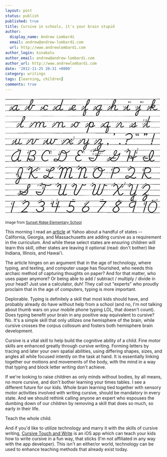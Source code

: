```yaml
---
layout: post
status: publish
published: true
title: Cursive in schools, it's your brain stupid
author:
  display_name: Andrew Lombardi
  email: andrew@andrew-lombardi.com
  url: http://www.andrewlombardi.com
author_login: kinabalu
author_email: andrew@andrew-lombardi.com
author_url: http://www.andrewlombardi.com
date: '2012-11-25 20:31 +0000'
category: writings
tags: [learning, children]
comments: true
---
```


![Cursive Image](images/blog/cursive.gif)


<small>Image from [Sunset Ridge Elementary School][]</small>

This morning I read an [article][] at Yahoo about a handful of states --
California, Georgia, and Massachusetts are adding cursive as a
requirement in the curriculum. And while these select states are
ensuring children will learn this skill, other states are leaving it
optional (read: don't bother) like Indiana, Illinois, and Hawai'i.

<!--more-->

The article hinges on an argument that in the age of technology, where
typing, and texting, and computer usage has flourished, who needs this
archaic method of capturing thoughts on paper? And for that matter, who
uses paper anymore? Or being able to add / subtract / multiply / divide
in your head? Just use a calculator, duh! They call out "experts" who
proudly proclaim that in the age of computers, typing is more important.

Deplorable. Typing is definitely a skill that most kids should have, and
probably already do have without help from a school (and no, I'm not
talking about thumb wars on your mobile phone typing LOL, that doesn't
count). Does typing benefit your brain in any positive way equivalent to
cursive? No. It's a simple skill that only utilizes one hemisphere of
the brain, while cursive crosses the corpus collosum and fosters both
hemisphere brain development.

Cursive is a vital skill to help build the cognitive ability of a child.
Fine motor skills are enhanced greatly through cursive writing. Forming
letters by tracing and later your own spatial abilities, using differing
shapes, sizes, and angles all while focused intently on the task at
hand. It is essentially linking together our motions and movements of
the body, with the mind in a way that typing and block letter writing
don't achieve.

If we're looking to raise children as only minds without bodies, by all
means, no more cursive, and don't bother learning your times tables. I
see a different future for our kids. Whole brain learning tied together
with sensory motor activities involved with writing cursive, should be
mandatory in every state. And we should rethink calling anyone an expert
who espouses the dumbing down of our children by removing a skill that
does so much, so early in their life.

Teach the whole child.

And if you'd like to utilize technology and marry it with the skills of
cursive writing, [Cursive Touch and Write][] is an iOS app which can
teach your kids how to write cursive in a fun way, that sticks (I'm not
affiliated in any way with the app developer). This isn't an either/or
world, technology can be used to enhance teaching methods that already
exist today.

  [Sunset Ridge Elementary School]: http://www.mcpasd.k12.wi.us/sunsetweb/resources/cursive.cfm
  [article]: http://news.yahoo.com/states-preserve-penmanship-despite-tech-gains-190737500.html
  [Cursive Touch and Write]: https://itunes.apple.com/us/app/cursive-touch-and-write/id528183660?mt=8
